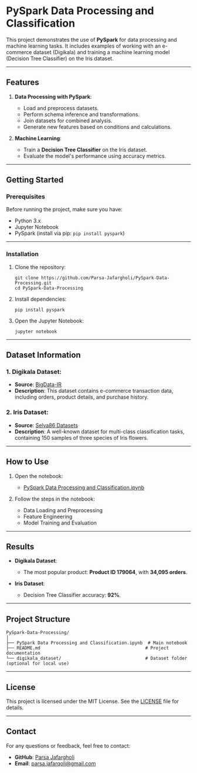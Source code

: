 # PySpark Data Processing and Classification

This project demonstrates the use of **PySpark** for data processing and machine learning tasks. It includes examples of working with an e-commerce dataset (Digikala) and training a machine learning model (Decision Tree Classifier) on the Iris dataset.

---

## Features

1. **Data Processing with PySpark**:
   - Load and preprocess datasets.
   - Perform schema inference and transformations.
   - Join datasets for combined analysis.
   - Generate new features based on conditions and calculations.

2. **Machine Learning**:
   - Train a **Decision Tree Classifier** on the Iris dataset.
   - Evaluate the model's performance using accuracy metrics.

---

## Getting Started

### Prerequisites

Before running the project, make sure you have:

- Python 3.x
- Jupyter Notebook
- PySpark (install via pip: `pip install pyspark`)

---

### Installation

1. Clone the repository:
   ```
   git clone https://github.com/Parsa-Jafargholi/PySpark-Data-Processing.git
   cd PySpark-Data-Processing
   ```

2. Install dependencies:
   ```
   pip install pyspark
   ```

3. Open the Jupyter Notebook:
   ```
   jupyter notebook
   ```

---

## Dataset Information

### 1. **Digikala Dataset**:
   - **Source**: [BigData-IR](https://bigdata-ir.com/)
   - **Description**: This dataset contains e-commerce transaction data, including orders, product details, and purchase history.

### 2. **Iris Dataset**:
   - **Source**: [Selva86 Datasets](https://github.com/selva86/datasets)
   - **Description**: A well-known dataset for multi-class classification tasks, containing 150 samples of three species of Iris flowers.

---

## How to Use

1. Open the notebook:
   - [PySpark Data Processing and Classification.ipynb](https://github.com/Parsa-Jafargholi/PySpark-Data-Processing/blob/main/PySpark%20Data%20Processing%20and%20Classification.ipynb)

2. Follow the steps in the notebook:
   - Data Loading and Preprocessing
   - Feature Engineering
   - Model Training and Evaluation

---

## Results

- **Digikala Dataset**:
  - The most popular product: **Product ID 179064**, with **34,095 orders**.

- **Iris Dataset**:
  - Decision Tree Classifier accuracy: **92%**.

---

## Project Structure

```
PySpark-Data-Processing/
│
├── PySpark Data Processing and Classification.ipynb  # Main notebook
├── README.md                                        # Project documentation
└── digikala_dataset/                                # Dataset folder (optional for local use)
```

---

## License

This project is licensed under the MIT License. See the [LICENSE](LICENSE) file for details.

---

## Contact

For any questions or feedback, feel free to contact:

- **GitHub**: [Parsa Jafargholi](https://github.com/Parsa-Jafargholi)
- **Email**: parsa.jafarqoli@gmail.com
